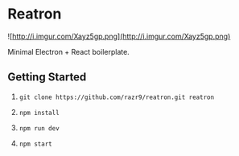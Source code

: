 # Reatron
![http://i.imgur.com/Xayz5gp.png](http://i.imgur.com/Xayz5gp.png)

Minimal Electron + React boilerplate.

## Getting Started

1) ``git clone https://github.com/razr9/reatron.git reatron``

2) ``npm install``

3) ``npm run dev``

4) ``npm start``
